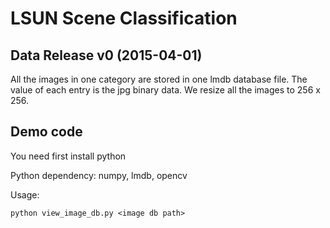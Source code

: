 # LSUN Scene Classification

## Data Release v0 (2015-04-01)

All the images in one category are stored in one lmdb database file. The value
 of each entry is the jpg binary data. We resize all the images to 256 x 256.

## Demo code

You need first install python

Python dependency: numpy, lmdb, opencv

Usage:

<pre><code>python view_image_db.py &lt;image db path&gt; </code></pre>
